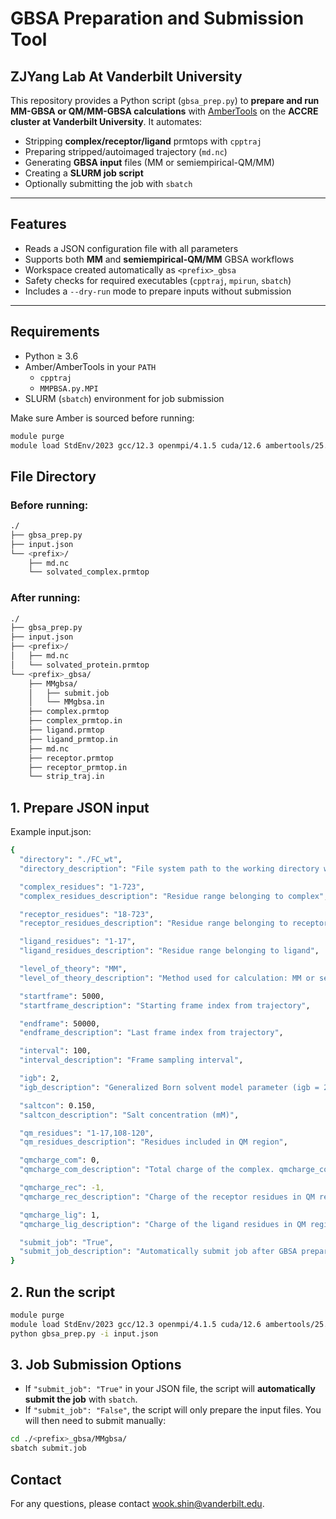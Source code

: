 # GBSA Preparation and Submission Tool 
## ZJYang Lab At Vanderbilt University

This repository provides a Python script (`gbsa_prep.py`) to **prepare and run MM-GBSA or QM/MM-GBSA calculations** with [AmberTools](https://ambermd.org/AmberTools.php) on the **ACCRE cluster at Vanderbilt University**.
It automates:

- Stripping **complex/receptor/ligand** prmtops with `cpptraj`
- Preparing stripped/autoimaged trajectory (`md.nc`)
- Generating **GBSA input** files (MM or semiempirical-QM/MM)
- Creating a **SLURM job script**
- Optionally submitting the job with `sbatch`

---

## Features

- Reads a JSON configuration file with all parameters
- Supports both **MM** and **semiempirical-QM/MM** GBSA workflows
- Workspace created automatically as `<prefix>_gbsa`
- Safety checks for required executables (`cpptraj`, `mpirun`, `sbatch`)
- Includes a `--dry-run` mode to prepare inputs without submission

---

## Requirements

- Python ≥ 3.6  
- Amber/AmberTools in your `PATH`  
  - `cpptraj`  
  - `MMPBSA.py.MPI`
- SLURM (`sbatch`) environment for job submission

Make sure Amber is sourced before running:

```bash
module purge
module load StdEnv/2023 gcc/12.3 openmpi/4.1.5 cuda/12.6 ambertools/25.0
```

## File Directory
### Before running:
```bash
./
├── gbsa_prep.py
├── input.json
└── <prefix>/
    ├── md.nc
    └── solvated_complex.prmtop
```

### After running:
```bash
./
├── gbsa_prep.py
├── input.json
├── <prefix>/
│   ├── md.nc
│   └── solvated_protein.prmtop
└── <prefix>_gbsa/
    ├── MMgbsa/
    │   ├── submit.job
    │   └── MMgbsa.in
    ├── complex.prmtop
    ├── complex_prmtop.in
    ├── ligand.prmtop
    ├── ligand_prmtop.in
    ├── md.nc
    ├── receptor.prmtop
    ├── receptor_prmtop.in
    └── strip_traj.in
```

## 1. Prepare JSON input
Example input.json:
```bash
{
  "directory": "./FC_wt",
  "directory_description": "File system path to the working directory where .nc and .prmtop files for this simulation are stored",

  "complex_residues": "1-723",
  "complex_residues_description": "Residue range belonging to complex",

  "receptor_residues": "18-723",
  "receptor_residues_description": "Residue range belonging to receptor",

  "ligand_residues": "1-17",
  "ligand_residues_description": "Residue range belonging to ligand",

  "level_of_theory": "MM",
  "level_of_theory_description": "Method used for calculation: MM or semiempirical (AM1, PM6, DFTB3, etc.)",

  "startframe": 5000,
  "startframe_description": "Starting frame index from trajectory",

  "endframe": 50000,
  "endframe_description": "Last frame index from trajectory",

  "interval": 100,
  "interval_description": "Frame sampling interval",

  "igb": 2,
  "igb_description": "Generalized Born solvent model parameter (igb = 2 recommended)",

  "saltcon": 0.150,
  "saltcon_description": "Salt concentration (mM)",

  "qm_residues": "1-17,108-120",
  "qm_residues_description": "Residues included in QM region",

  "qmcharge_com": 0,
  "qmcharge_com_description": "Total charge of the complex. qmcharge_com = qmcharge_rec + qmcharge_lig",

  "qmcharge_rec": -1,
  "qmcharge_rec_description": "Charge of the receptor residues in QM region",

  "qmcharge_lig": 1,
  "qmcharge_lig_description": "Charge of the ligand residues in QM region",

  "submit_job": "True",
  "submit_job_description": "Automatically submit job after GBSA preparation (True or False)"
}
```
## 2. Run the script
```bash
module purge
module load StdEnv/2023 gcc/12.3 openmpi/4.1.5 cuda/12.6 ambertools/25.0
python gbsa_prep.py -i input.json
```
## 3. Job Submission Options

- If `"submit_job": "True"` in your JSON file, the script will **automatically submit the job** with `sbatch`.  
- If `"submit_job": "False"`, the script will only prepare the input files. You will then need to submit manually:

```bash
cd ./<prefix>_gbsa/MMgbsa/
sbatch submit.job
```
## Contact
For any questions, please contact wook.shin@vanderbilt.edu.
